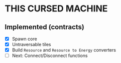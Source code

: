 # THIS CURSED MACHINE

## Implemented (contracts)

- [x] Spawn core
- [x] Untraversable tiles
- [x] Build `Resource` and `Resource to Energy` converters
- [ ] Next: Connect/Disconnect functions
